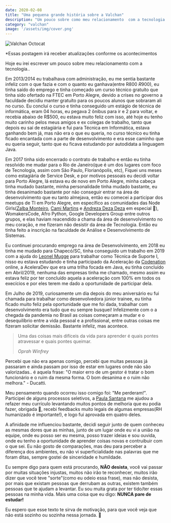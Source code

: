 ```yaml
---
date: 2020-02-08
title: "Uma pequena grande história sobre a Valchan"
description: "Um pouco sobre como meu relacionamento  com a tecnologia começou."
category: "valchan"
image: '/assets/img/cover.png'
---
```


<div class="smallSize">

![Valchan Octocat](/assets/img/octocatValchan.png)

</div>

*Essas postagem irá receber atualizações conforme os acontecimentos

Hoje eu irei escrever um pouco sobre meu relacionamento com a tecnologia..  

Em 2013/2014 eu trabalhava com administração, eu me sentia bastante infeliz com o que fazia e com o quanto eu ganhava(entre R$800 ~ R$900), eu tinha saído do emprego e tinha começado um curso técnico gratuíto que tinha sido ofertado na FTEC em Porto Alegre, devido a crises no governo a faculdade decidiu manter gratuíto para os poucos alunos que sobraram ali no curso. Eu concluí o curso e tinha conseguido um estágio de técnica de informática, eram 04 horas, eu pegava 2 ônibus para ir e 2 para voltar, e recebia abaixo de R$500, eu estava muito feliz com isso, até hoje eu tenho muito carinho pelos meus amigos e ex colegas de trabalho, tanto que depois eu sai de estagiária e fui para Técnica em Informática, estava ganhando bem já, mas não era o que eu queria, no curso técnico eu tinha ficado encantada com a parte de desenvolvimento e era esse caminho que eu queria seguir, tanto que eu ficava estudando por autodidata a linguagem Java. 

Em 2017 tinha sido encerrado o contrato de trabalho e então eu tinha resolvido me mudar para o Rio de Janeiro(que é um dos lugares com foco de Tecnologia, assim com São Paulo, Florianópolis, etc), Fiquei uns meses como estagiária de Service Desk, e por motivos pessoais eu decidi voltar para Porto Alegre, lá estava eu de novo em Porto Alegre, minha cabeça tinha mudado bastante, minha personalidade tinha mudado bastante, eu tinha desanimado bastante por não conseguir entrar na área de desenvolvimento que eu tanto almejava, então eu comecei a participar dos meetups de TI em Porto Alegre, em específico as comunidades das Node Girls(<a href="https://www.facebook.com/zalba.monteiro" target="_blank" rel="noopener noreferrer">Zalba Monteiro</a>, <a href="https://www.facebook.com/profile.php?id=100009106231893" target="_blank" rel="noopener noreferrer">Cami Martins</a> e <a href="https://www.facebook.com/andrezaar" target="_blank" rel="noopener noreferrer">Andreza Deza Deza</a> em especial 💙), WomakersCode, Afro Python, Google Developers Group entre outros grupos, e elas haviam reacendido a chama da área de desenvolvimento no meu coração, e me fizeram não desistir da área de Tecnologia. Então eu tinha feito a inscrição na faculdade de Análise e Desenvolvimento de Sistemas. 

Eu continuei procurando emprego na área de Desenvolvimento, em 2018 eu tinha me mudado para Chapecó/SC, tinha conseguido um trabalho em 2019 com a ajuda do <a href="https://www.facebook.com/leonel.mugge" target="_blank" rel="noopener noreferrer">Leonel Mugge</a> para trabalhar como Técnica de Suporte I, nisso eu estava estudando e tinha participado da Aceleração da <a href="https://www.facebook.com/dev.codenation" target="_blank" rel="noopener noreferrer">Codenation</a> online, a AceleraDev que era uma trilha focada em Java, eu tinha concluído em Abril/2019, nenhuma das empresas tinha me chamado, mesmo assim eu estava feliz por ter concluído aquela a aceleração com 100% em todos os execícios e por eles terem me dado a oportunidade de participar dela. 

Em Julho de 2019, curiosamente um dia depois do meu aniversário eu fui chamada para trabalhar como desenvolvedora júnior trainee, eu tinha ficado muito feliz pela oportunidade que me foi dada, trabalhar com desenvolvimento era tudo que eu sempre busquei! Infelizmente com o a chegada da pandemia no Brasil as coisas começaram a mudar e o desequilíbrio entre a vida pessoal e a profissional, entre outras coisas me fizeram solicitar demissão. Bastante infeliz, mas acontece.

<blockquote>  
  <p>Uma das coisas mais difíceis da vida para aprender é quais pontes atravessar e quais pontes queimar.</p>
  <cite>Oprah Winfrey</cite>
</blockquote>

Percebi que não era apenas comigo, percebi que muitas pessoas já passaram e ainda passam por isso de estar em lugares onde não são valorizadas.. é aquela frase: "O maior erro de um gestor é tratar o bom funcionário e o ruim da mesma forma. O bom desanima e o ruim não melhora." - Ducatti. 

Meu pensamento quando ocorreu isso comigo foi: "Me perderam!". Participei de alguns processos seletivos, a <a href="https://www.facebook.com/paulasanrosa13" target="_blank" rel="noopener noreferrer">Paula Santana</a> me ajudou a refazer meu currículo levantando muitos pontos de melhoria que eu podia fazer, obrigada 💙, recebi feedbacks muito legais de algumas empresas(RH humanizado é importante!), e logo fui aprovada em quatro deles. 

A afinidade me influenciou bastante, decidi seguir junto de quem conheceu as mesmas dores que as minhas, junto de um lugar onde eu vi a união na equipe, onde eu posso ser eu mesma, posso trazer ideias e sou ouvida, onde eu tenho a oportunidade de aprender coisas novas e contruibuir com o que sei. Eu não gosto de comparações, mas deu para perceber a diferença dos ambientes, eu não vi superficialidade nas palavras que me foram ditas, sempre gostei de sinceridade e humildade.

Eu sempre digo para quem está procurando, <b>NÃO desista</b>, você vai passar por muitas situações injustas, muitos não irão te reconhecer, muitos irão dizer que você teve "sorte"(como eu odeio essa frase), mas não desista, por mais que existam pessoas que derrubam as outras, existem também pessoas que te ajudam a levantar. Eu sou muita grata por ter tido/ter essas pessoas na minha vida. Mais uma coisa que eu digo: <b>NUNCA pare de estudar!</b>

Eu espero que esse texto te sirva de motivação, para que você veja que não está sozinho ou sozinha nessa jornada. 💙 
